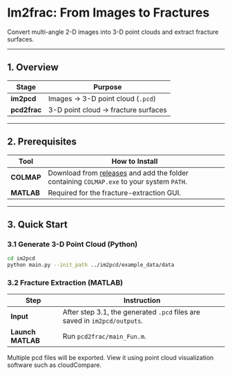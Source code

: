 # Im2frac: From Images to Fractures

Convert multi-angle 2-D images into 3-D point clouds and extract fracture surfaces.

---

## 1. Overview

| Stage       | Purpose |
|-------------|---------|
| **im2pcd**  | Images → 3-D point cloud (`.pcd`) |
| **pcd2frac**| 3-D point cloud → fracture surfaces |

---

## 2. Prerequisites

| Tool     | How to Install |
|----------|----------------|
| **COLMAP** | Download from [releases](https://github.com/colmap/colmap/releases) and add the folder containing `COLMAP.exe` to your system `PATH`. |
| **MATLAB** | Required for the fracture-extraction GUI. |

---

## 3. Quick Start

### 3.1 Generate 3-D Point Cloud (Python)

```bash
cd im2pcd
python main.py --init_path ../im2pcd/example_data/data
```

### 3.2 Fracture Extraction (MATLAB)

| Step | Instruction                                                               |
|------|---------------------------------------------------------------------------|
| **Input** | After step 3.1, the generated `.pcd` files are saved in `im2pcd/outputs`. |
| **Launch MATLAB** | Run `pcd2frac/main_Fun.m`.                                                |

Multiple pcd files will be exported. View it using point cloud visualization software such as cloudCompare.

